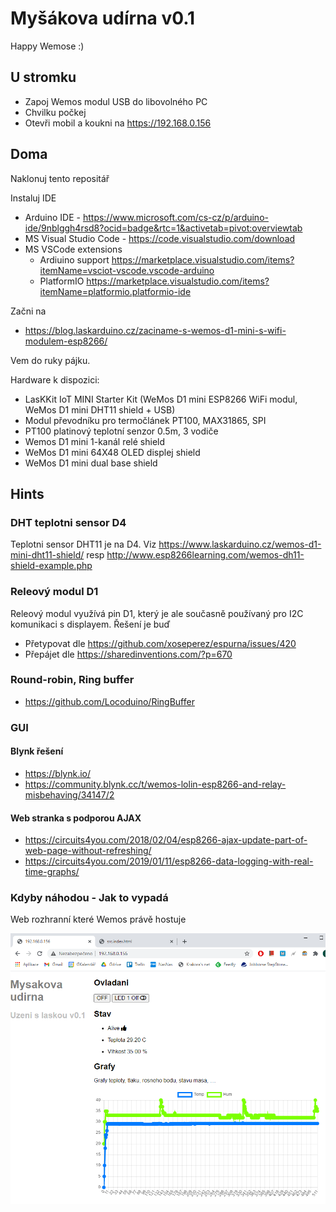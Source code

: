 # Myšákova udírna v0.1

Happy Wemose :)

## U stromku

* Zapoj Wemos modul USB do libovolného PC
* Chvilku počkej
* Otevři mobil a koukni na https://192.168.0.156 

## Doma

Naklonuj tento repositář

Instaluj IDE

* Arduino IDE - https://www.microsoft.com/cs-cz/p/arduino-ide/9nblggh4rsd8?ocid=badge&rtc=1&activetab=pivot:overviewtab
* MS Visual Studio Code - https://code.visualstudio.com/download
* MS VSCode extensions 
  * Ardiuino support https://marketplace.visualstudio.com/items?itemName=vsciot-vscode.vscode-arduino
  * PlatformIO https://marketplace.visualstudio.com/items?itemName=platformio.platformio-ide

Začni na

* https://blog.laskarduino.cz/zaciname-s-wemos-d1-mini-s-wifi-modulem-esp8266/

Vem do ruky pájku. 

Hardware k dispozici:

* LasKKit IoT MINI Starter Kit (WeMos D1 mini ESP8266 WiFi modul, WeMos D1 mini DHT11 shield + USB)
* Modul převodníku pro termočlánek PT100, MAX31865, SPI
* PT100 platinový teplotní senzor 0.5m, 3 vodiče
* Wemos D1 mini 1-kanál relé shield
* WeMos D1 mini 64X48 OLED displej shield
* WeMos D1 mini dual base shield


## Hints

### DHT teplotni sensor D4

Teplotni sensor DHT11 je na D4. Viz https://www.laskarduino.cz/wemos-d1-mini-dht11-shield/ resp http://www.esp8266learning.com/wemos-dh11-shield-example.php

### Releový modul D1

Releový modul využívá pin D1, který je ale současně používaný pro I2C komunikaci s displayem. 
Řešení je buď

* Přetypovat dle https://github.com/xoseperez/espurna/issues/420
* Přepájet dle https://sharedinventions.com/?p=670

### Round-robin, Ring buffer

* https://github.com/Locoduino/RingBuffer

### GUI

#### Blynk řešení

* https://blynk.io/
* https://community.blynk.cc/t/wemos-lolin-esp8266-and-relay-misbehaving/34147/2

#### Web stranka s podporou AJAX

* https://circuits4you.com/2018/02/04/esp8266-ajax-update-part-of-web-page-without-refreshing/
* https://circuits4you.com/2019/01/11/esp8266-data-logging-with-real-time-graphs/

### Kdyby náhodou - Jak to vypadá

Web rozhranní které Wemos právě hostuje

![IoT web](docs/MysUdirnaWeb.png)

